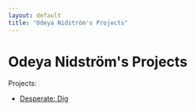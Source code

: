 ```yaml
---
layout: default
title: "Odeya Nidström's Projects"
---
```

# Odeya Nidström's Projects

Projects:
- [Desperate: Dig](./desperate_dig/)
